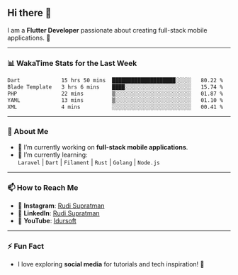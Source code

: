 ## Hi there 👋

I am a **Flutter Developer** passionate about creating full-stack mobile applications. 🚀

---

### 📊 WakaTime Stats for the Last Week
<!--START_SECTION:waka-->

```txt
Dart             15 hrs 50 mins  ████████████████████░░░░░   80.22 %
Blade Template   3 hrs 6 mins    ████░░░░░░░░░░░░░░░░░░░░░   15.74 %
PHP              22 mins         ▒░░░░░░░░░░░░░░░░░░░░░░░░   01.87 %
YAML             13 mins         ▒░░░░░░░░░░░░░░░░░░░░░░░░   01.10 %
XML              4 mins          ░░░░░░░░░░░░░░░░░░░░░░░░░   00.41 %
```

<!--END_SECTION:waka-->

---

### 🌱 About Me
- 🔭 I’m currently working on **full-stack mobile applications**.
- 🌱 I’m currently learning:  
  `Laravel` | `Dart` | `Filament` | `Rust` | `Golang` | `Node.js`

---

### 📫 How to Reach Me
- 💬 **Instagram**: [Rudi Supratman](https://www.instagram.com/rudisupratman97)  
- 💼 **LinkedIn**: [Rudi Supratman](https://www.linkedin.com/in/rudi-supratman-324233281)  
- 🎥 **YouTube**: [Idursoft](https://www.youtube.com/@adde5863)

---

### ⚡ Fun Fact
- I love exploring **social media** for tutorials and tech inspiration! 🎥
